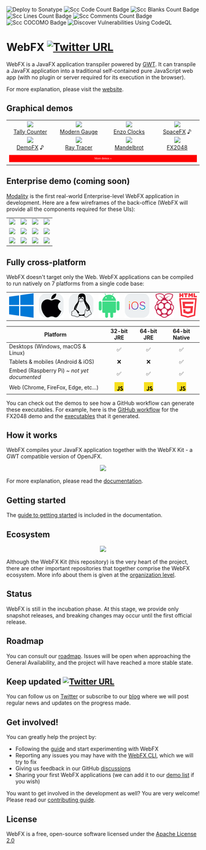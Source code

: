 ![Deploy to Sonatype](https://github.com/webfx-project/webfx/actions/workflows/build-and-deploy-to-sonatype.yml/badge.svg)
![Scc Code Count Badge](https://sloc.xyz/github/webfx-project/webfx/?category=code)
![Scc Blanks Count Badge](https://sloc.xyz/github/webfx-project/webfx/?category=blanks)
![Scc Lines Count Badge](https://sloc.xyz/github/webfx-project/webfx/?category=lines)
![Scc Comments Count Badge](https://sloc.xyz/github/webfx-project/webfx/?category=comments)
![Scc COCOMO Badge](https://sloc.xyz/github/webfx-project/webfx/?category=cocomo)
![Discover Vulnerabilities Using CodeQL](https://github.com/webfx-project/webfx/actions/workflows/discover-vulnerabilities.yml/badge.svg)

# WebFX [![Twitter URL](https://img.shields.io/twitter/url/https/twitter.com/WebFXProject.svg?style=social&label=WebFXProject)](https://twitter.com/WebFXProject)

WebFX is a JavaFX application transpiler powered by [GWT][gwt-website]. It can transpile a JavaFX application into a traditional self-contained pure JavaScript web app (with no plugin or server required for its execution in the browser).

For more explanation, please visit the [website][webfx-website].

## Graphical demos

<div align="center">
<table>
<tr>
<td align="center"><a href="https://tallycounter.webfx.dev"><img src="https://webfx-demos.github.io/webfx-demos-videos/TallyCounter.webp"/><br/>Tally Counter</a>
</td>
<td align="center"><a href="https://moderngauge.webfx.dev"><img src="https://webfx-demos.github.io/webfx-demos-videos/ModernGauge.webp"/><br/>Modern Gauge</a></td>
<td align="center"><a href="https://enzoclocks.webfx.dev"> <img src="https://webfx-demos.github.io/webfx-demos-videos/EnzoClocks.webp"/><br/> Enzo Clocks</a></td>
<td align="center"><a href="https://spacefx.webfx.dev"><img src="https://webfx-demos.github.io/webfx-demos-videos/SpaceFX.webp"/><br/>SpaceFX</a> ♪</td>
</tr>
<tr>
<td align="center"><a href="https://demofx.webfx.dev"><img src="https://webfx-demos.github.io/webfx-demos-videos/DemoFX.webp"/><br/>DemoFX</a> ♪</td>
<td align="center"><a href="https://raytracer.webfx.dev"><img src="https://webfx-demos.github.io/webfx-demos-videos/RayTracer.webp"/><br/>Ray Tracer</a></td>
<td align="center"><a href="https://mandelbrot.webfx.dev"><img src="https://webfx-demos.github.io/webfx-demos-videos/Mandelbrot.webp"/><br/>Mandelbrot</a></td>
<td align="center"><a href="https://fx2048.webfx.dev"><img src="https://webfx-demos.github.io/webfx-demos-videos/FX2048.webp"/><br/>FX2048</a></td>
</tr>
<tr>
<td colspan="4" align="center">
<a href="https://github.com/webfx-demos">
<img width="100%" src='MoreDemos.svg'/>
</a>
</td>
</tr>
</table>
</div>

## Enterprise demo (coming soon)

[Modality](https://github.com/modalityone/modality) is the first real-world Enterprise-level WebFX application in development. Here are a few wireframes of the back-office (WebFX will provide all the components required for these UIs):

<table>
<tr>
<td><a href="https://modality.one/wireframes/Modality-wireframe-01.png"><img src="https://modality.one/wireframes/Modality-wireframe-01-thumbnail.png"/></a></td>
<td><a href="https://modality.one/wireframes/Modality-wireframe-02.png"><img src="https://modality.one/wireframes/Modality-wireframe-02-thumbnail.png"/></a></td>
<td><a href="https://modality.one/wireframes/Modality-wireframe-03.png"><img src="https://modality.one/wireframes/Modality-wireframe-03-thumbnail.png"/></a></td>
<td><a href="https://modality.one/wireframes/Modality-wireframe-04.png"><img src="https://modality.one/wireframes/Modality-wireframe-04-thumbnail.png"/></a></td>
</tr>
<tr>
<td><a href="https://modality.one/wireframes/Modality-wireframe-05.png"><img src="https://modality.one/wireframes/Modality-wireframe-05-thumbnail.png"/></a></td>
<td><a href="https://modality.one/wireframes/Modality-wireframe-06.png"><img src="https://modality.one/wireframes/Modality-wireframe-06-thumbnail.png"/></a></td>
<td><a href="https://modality.one/wireframes/Modality-wireframe-07.png"><img src="https://modality.one/wireframes/Modality-wireframe-07-thumbnail.png"/></a></td>
<td><a href="https://modality.one/wireframes/Modality-wireframe-08.png"><img src="https://modality.one/wireframes/Modality-wireframe-08-thumbnail.png"/></a></td>
</tr>
<tr>
<td><a href="https://modality.one/wireframes/Modality-wireframe-09.png"><img src="https://modality.one/wireframes/Modality-wireframe-09-thumbnail.png"/></a></td>
<td><a href="https://modality.one/wireframes/Modality-wireframe-10.png"><img src="https://modality.one/wireframes/Modality-wireframe-10-thumbnail.png"/></a></td>
<td><a href="https://modality.one/wireframes/Modality-wireframe-11.png"><img src="https://modality.one/wireframes/Modality-wireframe-11-thumbnail.png"/></a></td>
<td><a href="https://modality.one/wireframes/Modality-wireframe-12.png"><img src="https://modality.one/wireframes/Modality-wireframe-12-thumbnail.png"/></a></td>
</tr>
</table>

## Fully cross-platform

WebFX doesn't target only the Web. WebFX applications can be compiled to run natively on 7 platforms from a single code base:

<div align="center">

<table>
<tr>
<td><img src="windows.svg"/></td>
<td><img src="apple-dark.svg"/></td>
<td><img src="linux-dark.svg"/></td>
<td><img src="android.svg"/></td>
<td><img src="ios.svg"/></td>
<td><img src="raspberry-pi.svg"/></td>
<td><img src="html5.svg"/></td>
</tr>
</table>

| Platform                                    |          32-bit JRE           |          64-bit JRE           |         64-bit Native         |
|---------------------------------------------|:-----------------------------:|:-----------------------------:|:-----------------------------:|
| Desktops (Windows, macOS & Linux)           |               ✅               |               ✅               |               ✅               |
| Tablets & mobiles (Android & iOS)           |               ❌               |               ❌               |               ✅               |
| Embed (Raspberry Pi) ~ *not yet documented* |               ✅               |               ✅               |               ✅               |
| Web (Chrome, FireFox, Edge, etc...)         | <img height=24 src="JS.svg"/> | <img height=24 src="JS.svg"/> | <img height=24 src="JS.svg"/> |

</div>


You can check out the demos to see how a GitHub workflow can generate these executables.
For example, here is the [GitHub workflow](https://github.com/webfx-demos/webfx-demo-fx2048/blob/main/.github/workflows/builds.yml) for the FX2048 demo and the [executables](https://github.com/webfx-demos/webfx-demo-fx2048/releases) that it generated.

## How it works

WebFX compiles your JavaFX application together with the WebFX Kit - a GWT compatible version of OpenJFX.

<div align="center">
    <picture>
      <source media="(prefers-color-scheme: dark)" srcset="https://docs.webfx.dev/webfx-readmes/webfx-kit-dark.svg">
      <img src="https://docs.webfx.dev/webfx-how-it-works.svg">
    </picture>
</div>

For more explanation, please read the [documentation][webfx-docs].

## Getting started

The [guide to getting started][webfx-guide] is included in the documentation.

## Ecosystem

<div align="center">
    <picture>
      <source media="(prefers-color-scheme: dark)" srcset="https://docs.webfx.dev/webfx-readmes/webfx-project-dark.svg">
      <img src="https://docs.webfx.dev/webfx-readmes/webfx-project-light.svg" />
    </picture>
</div>

Although the WebFX Kit (this repository) is the very heart of the project, there are other important repositories that together comprise the WebFX ecosystem. More info about them is given at the [organization level](https://github.com/webfx-project).

## Status

WebFX is still in the incubation phase. At this stage, we provide only snapshot releases, and breaking changes may occur until the first official release.

## Roadmap

You can consult our [roadmap](ROADMAP.md). Issues will be open when approaching the General Availability, and the project will have reached a more stable state.


## Keep updated [![Twitter URL](https://img.shields.io/twitter/url/https/twitter.com/WebFXProject.svg?style=social&label=WebFXProject)](https://twitter.com/WebFXProject)

You can follow us on [Twitter](https://twitter.com/WebFXProject) or subscribe to our [blog][webfx-blog] where we will post regular news and updates on the progress made.

## Get involved!

You can greatly help the project by:

- Following the [guide][webfx-guide] and start experimenting with WebFX
- Reporting any issues you may have with the [WebFX CLI][webfx-cli-repo], which we will try to fix
- Giving us feedback in our GitHub [discussions][webfx-discussions]
- Sharing your first WebFX applications (we can add it to our [demo list][webfx-demos] if you wish)

You want to get involved in the development as well? You are very welcome! Please read our [contributing guide](CONTRIBUTING.md).

## License

WebFX is a free, open-source software licensed under the [Apache License 2.0](../LICENSE)

[webfx-website]: https://webfx.dev
[webfx-docs]: https://docs.webfx.dev
[webfx-demos]: https://github.com/webfx-demos
[webfx-guide]: https://docs.webfx.dev/#_getting_started
[webfx-blog]: https://blog.webfx.dev
[webfx-discussions]: https://github.com/webfx-project/webfx/discussions
[webfx-contact]: mailto:maintainer@webfx.dev
[webfx-cli-repo]: https://github.com/webfx-project/webfx-cli
[gwt-website]: http://www.gwtproject.org
